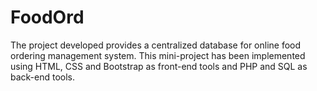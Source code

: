 # FoodOrd
The project developed provides a centralized database for online food ordering management system.
This mini-project has been implemented using HTML, CSS and Bootstrap as front-end tools and PHP and SQL as back-end tools.
